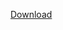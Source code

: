 <a href="https://github.com/MauroBischof/UniversalUninstaller/archive/refs/tags/Latest.zip"> Download </a>
